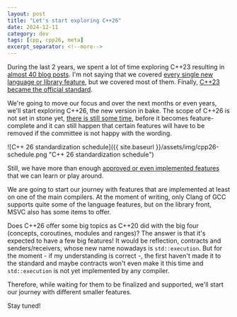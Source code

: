```yaml
---
layout: post
title: "Let's start exploring C++26"
date: 2024-12-11
category: dev
tags: [cpp, cpp26, meta]
excerpt_separator: <!--more-->
---
```

During the last 2 years, we spent a lot of time exploring C++23 resulting in [almost 40 blog posts](https://www.sandordargo.com/tags/cpp23/). I'm not saying that we covered [every single new language or library feature](https://en.cppreference.com/w/cpp/23), but we covered most of them. Finally, [C++23 became the official standard](https://twitter.com/Andreas__Fertig/status/1855901059291447577).

We're going to move our focus and over the next months or even years, we'll start exploring C++26, the new version in bake. The scope of C++26 is not set in stone yet, [there is still some time](https://www.open-std.org/jtc1/sc22/wg21/docs/papers/2024/p1000r6.pdf), before it becomes feature-complete and it can still happen that certain features will have to be removed if the committee is not happy with the wording.

![C++ 26 standardization schedule]({{ site.baseurl }}/assets/img/cpp26-schedule.png "C++ 26 standardization schedule")

Still, we have more than enough [approved or even implemented features](https://en.cppreference.com/w/cpp/26) that we can learn or play around.

We are going to start our journey with features that are implemented at least on one of the main compilers. At the moment of writing, only Clang of GCC supports quite some of the language features, but on the library front, MSVC also has some items to offer.

Does C++26 offer some big topics as C++20 did with the big four (concepts, coroutines, modules and ranges)? The answer is that it's expected to have a few big features! It would be reflection, contracts and senders/receivers, whose new name nowadays is `std::execution`. But for the moment - if my understanding is correct -, the first haven't made it to the standard and maybe contracts won't even make it this time and `std::execution` is not yet implemented by any compiler.

Therefore, while waiting for them to be finalized and supported, we'll start our journey with different smaller features.

Stay tuned!
